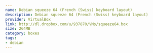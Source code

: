 ```yaml
---
name: Debian squeeze 64 (French (Swiss) keyboard layout)
description: Debian squeeze 64 (French (Swiss) keyboard layout)
provider: VirtualBox
link: http://dl.dropbox.com/u/937870/VMs/squeeze64.box
size: 264MB
category: boxes
tags:
- debian
---
```

